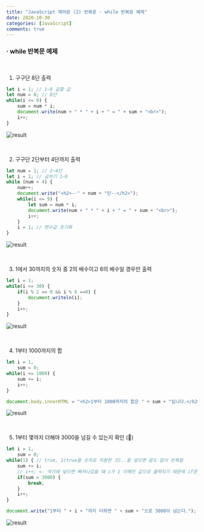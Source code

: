 ```yaml
---
title: "JavaScript 제어문 (2) 반복문 - while 반복문 예제"
date: 2020-10-30
categories: [JavaScript]
comments: true
---
```


### **· while 반복문 예제**

<br>

1) 구구단 8단 출력

```js
let i = 1; // 1~9 곱할 값
let num = 8; // 8단
while(i <= 9) {
    sum = num * i;
    document.write(num + " * " + i + " = " + sum + "<br>");
    i++;
}
```

![result](https://img1.daumcdn.net/thumb/R1280x0/?scode=mtistory2&fname=https%3A%2F%2Fblog.kakaocdn.net%2Fdn%2F9VIPn%2FbtqL8nhtrD4%2FDoj6wIvw4lKd2AcSKlMfK1%2Fimg.png)

<br>

2) 구구단 2단부터 4단까지 출력

```js
let num = 1; // 2~4단
let i = 1; // 곱하기 1~9
while (num < 4) {
    num++;
    document.write("<h2>--" + num + "단--</h2>");
    while(i <= 9) {
        let sum = num * i;
        document.write(num + " * " + i + " = " + sum + "<br>");
        i++;
    }
    i = 1; // 변수값 초기화
}
```

![result](https://img1.daumcdn.net/thumb/R1280x0/?scode=mtistory2&fname=https%3A%2F%2Fblog.kakaocdn.net%2Fdn%2Flku4t%2FbtqL6JlhgGg%2FgvxPWl6WzniQnFK3Re3sD0%2Fimg.png)

<br>

3) 1에서 30까지의 숫자 중 2의 배수이고 6의 배수일 경우만 출력

```js
let i = 1;
while(i <= 30) {
    if(i % 2 == 0 && i % 6 ==0) {
        document.writeln(i);
    }
    i++;
}
```

![result](https://img1.daumcdn.net/thumb/R1280x0/?scode=mtistory2&fname=https%3A%2F%2Fblog.kakaocdn.net%2Fdn%2FrVCij%2FbtqL8VSzhY1%2FRlami1QsiX2ZrVZvQnql1K%2Fimg.png)

<br>

4) 1부터 1000까지의 합

```js
let i = 1,
    sum = 0;
while(i <= 1000) {
    sum += i;
    i++;
}

document.body.innerHTML = "<h2>1부터 1000까지의 합은 " + sum + "입니다.</h2>";
```

![result](https://img1.daumcdn.net/thumb/R1280x0/?scode=mtistory2&fname=https%3A%2F%2Fblog.kakaocdn.net%2Fdn%2Fda4P7r%2FbtqL8U0tnIF%2Frk43lgKVc5EzgIUTEK3yTK%2Fimg.png)

<br>

5) 1부터 몇까지 더해야 3000을 넘길 수 있는지 확인 (🥲)

```js
let i = 1,
    sum = 0;
while(1) { // true, 1(true를 숫자로 치환한 것)..을 넣으면 끝도 없이 반복됨
    sum += i;
    // i++; <- 여기에 넣으면 빠져나갔을 때 i가 1 더해진 값으로 출력되기 때문에 if문 다음에 작성해야 함
    if(sum > 3000) {
        break;
    }
    i++;
}

document.write("1부터 " + i + "까지 더하면 " + sum + "으로 3000이 넘는다.");
```

![result](https://img1.daumcdn.net/thumb/R1280x0/?scode=mtistory2&fname=https%3A%2F%2Fblog.kakaocdn.net%2Fdn%2F8bZuo%2FbtqL3uCnWac%2F3mRN1CDLBAtt9XMzZWLsbK%2Fimg.png)
